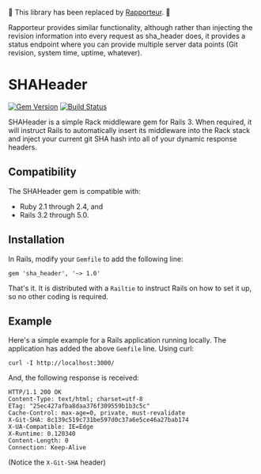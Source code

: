 :construction: This library has been replaced by [Rapporteur][]. :construction:

Rapporteur provides similar functionality, although rather than injecting the
revision information into every request as sha_header does, it provides a
status endpoint where you can provide multiple server data points (Git
revision, system time, uptime, whatever).

# SHAHeader

[![Gem Version](http://img.shields.io/gem/v/sha_header.svg?style=flat)](http://rubygems.org/gems/sha_header)
[![Build Status](http://img.shields.io/travis/nbibler/sha_header/master.svg?style=flat)](https://travis-ci.org/nbibler/sha_header)

SHAHeader is a simple Rack middleware gem for Rails 3.  When required, it
will instruct Rails to automatically insert its middleware into the Rack
stack and inject your current git SHA hash into all of your dynamic
response headers.

## Compatibility

The SHAHeader gem is compatible with:

* Ruby 2.1 through 2.4, and
* Rails 3.2 through 5.0.

## Installation

In Rails, modify your `Gemfile` to add the following line:

    gem 'sha_header', '~> 1.0'

That's it.  It is distributed with a `Railtie` to instruct Rails on how
to set it up, so no other coding is required.

## Example

Here's a simple example for a Rails application running locally.  The
application has added the above `Gemfile` line.  Using curl:

    curl -I http://localhost:3000/

And, the following response is received:

    HTTP/1.1 200 OK 
    Content-Type: text/html; charset=utf-8
    ETag: "25ec427afba8daa376f309559b1b3c5c"
    Cache-Control: max-age=0, private, must-revalidate
    X-Git-SHA: 8c139c519c731be597d0c37a6e5ce46a27bab174
    X-UA-Compatible: IE=Edge
    X-Runtime: 0.120340
    Content-Length: 0
    Connection: Keep-Alive

(Notice the `X-Git-SHA` header)

[Rapporteur]: https://rubygems.org/gems/rapporteur

